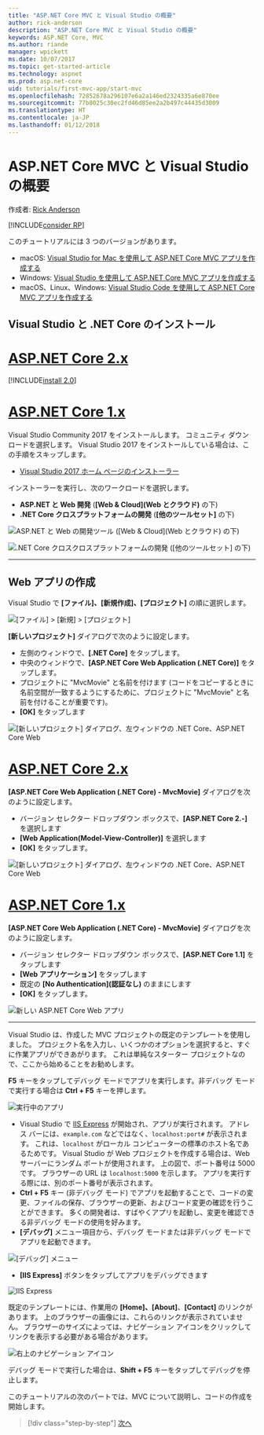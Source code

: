 ```yaml
---
title: "ASP.NET Core MVC と Visual Studio の概要"
author: rick-anderson
description: "ASP.NET Core MVC と Visual Studio の概要"
keywords: ASP.NET Core, MVC
ms.author: riande
manager: wpickett
ms.date: 10/07/2017
ms.topic: get-started-article
ms.technology: aspnet
ms.prod: asp.net-core
uid: tutorials/first-mvc-app/start-mvc
ms.openlocfilehash: 72852678a296107e6a2a146ed2324335a6e870ee
ms.sourcegitcommit: 77b8025c30ec2fd46d85ee2a2b497c44435d3009
ms.translationtype: HT
ms.contentlocale: ja-JP
ms.lasthandoff: 01/12/2018
---
```

# <a name="getting-started-with-aspnet-core-mvc-and-visual-studio"></a>ASP.NET Core MVC と Visual Studio の概要

作成者: [Rick Anderson](https://twitter.com/RickAndMSFT)

[!INCLUDE[consider RP](../../includes/razor.md)]

このチュートリアルには 3 つのバージョンがあります。

* macOS: [Visual Studio for Mac を使用して ASP.NET Core MVC アプリを作成する](xref:tutorials/first-mvc-app-mac/start-mvc)
* Windows: [Visual Studio を使用して ASP.NET Core MVC アプリを作成する](xref:tutorials/first-mvc-app/start-mvc)
* macOS、Linux、Windows: [Visual Studio Code を使用して ASP.NET Core MVC アプリを作成する](xref:tutorials/first-mvc-app-xplat/start-mvc)

## <a name="install-visual-studio-and-net-core"></a>Visual Studio と .NET Core のインストール

# <a name="aspnet-core-2xtabaspnetcore2x"></a>[ASP.NET Core 2.x](#tab/aspnetcore2x)

[!INCLUDE[install 2.0](../../includes/install2.0.md)]

# <a name="aspnet-core-1xtabaspnetcore1x"></a>[ASP.NET Core 1.x](#tab/aspnetcore1x)

Visual Studio Community 2017 をインストールします。 コミュニティ ダウンロードを選択します。 Visual Studio 2017 をインストールしている場合は、この手順をスキップします。

* [Visual Studio 2017 ホーム ページのインストーラー](https://www.visualstudio.com/)

インストーラーを実行し、次のワークロードを選択します。

* **ASP.NET と Web 開発** (**[Web & Cloud]\(Web とクラウド\)** の下)
* **.NET Core クロスプラットフォームの開発** (**[他のツールセット]** の下)

![**ASP.NET と Web の開発ツール** (**[Web & Cloud]\(Web とクラウド\)** の下)](start-mvc/_static/web_workload.png)

![**.NET Core クロスクロスプラットフォームの開発** (**[他のツールセット]** の下)](start-mvc/_static/x_plat_wl.png)

---

## <a name="create-a-web-app"></a>Web アプリの作成

Visual Studio で **[ファイル]、[新規作成]、[プロジェクト]** の順に選択します。

![[ファイル] > [新規] > [プロジェクト]](start-mvc/_static/alt_new_project.png)

**[新しいプロジェクト]** ダイアログで次のように設定します。

* 左側のウィンドウで、**[.NET Core]** をタップします。
* 中央のウィンドウで、**[ASP.NET Core Web Application (.NET Core)]** をタップします。
* プロジェクトに "MvcMovie" と名前を付けます (コードをコピーするときに名前空間が一致するようにするために、プロジェクトに "MvcMovie" と名前を付けることが重要です)。
* **[OK]** をタップします

![[新しいプロジェクト] ダイアログ、左ウィンドウの .NET Core、ASP.NET Core Web ](start-mvc/_static/new_project2.png)


# <a name="aspnet-core-2xtabaspnetcore2x"></a>[ASP.NET Core 2.x](#tab/aspnetcore2x)

**[ASP.NET Core Web Application (.NET Core) - MvcMovie]** ダイアログを次のように設定します。

* バージョン セレクター ドロップダウン ボックスで、**[ASP.NET Core 2.-]** を選択します
* **[Web Application(Model-View-Controller)]** を選択します
* **[OK]** をタップします。

![[新しいプロジェクト] ダイアログ、左ウィンドウの .NET Core、ASP.NET Core Web ](start-mvc/_static/new_project22.png)

# <a name="aspnet-core-1xtabaspnetcore1x"></a>[ASP.NET Core 1.x](#tab/aspnetcore1x)

**[ASP.NET Core Web Application (.NET Core) - MvcMovie]** ダイアログを次のように設定します。

* バージョン セレクター ドロップダウン ボックスで、**[ASP.NET Core 1.1]** をタップします
* **[Web アプリケーション]** をタップします
* 既定の **[No Authentication]\(認証なし\)** のままにします
* **[OK]** をタップします。

![新しい ASP.NET Core Web アプリ](start-mvc/_static/p3.png)

---

Visual Studio は、作成した MVC プロジェクトの既定のテンプレートを使用しました。 プロジェクト名を入力し、いくつかのオプションを選択すると、すぐに作業アプリができあがります。 これは単純なスターター プロジェクトなので、ここから始めることをお勧めします。

**F5** キーをタップしてデバッグ モードでアプリを実行します。非デバッグ モードで実行する場合は **Ctrl + F5** キーを押します。
<!-- These images are also used by uid: tutorials/first-mvc-app-xplat/start-mvc -->
![実行中のアプリ](start-mvc/_static/1.png)

* Visual Studio で [IIS Express](https://docs.microsoft.com/iis/extensions/introduction-to-iis-express/iis-express-overview) が開始され、アプリが実行されます。 アドレス バーには、`example.com` などではなく、`localhost:port#` が表示されます。 これは、`localhost` がローカル コンピューターの標準のホスト名であるためです。 Visual Studio が Web プロジェクトを作成する場合は、Web サーバーにランダム ポートが使用されます。 上の図で、ポート番号は 5000 です。 ブラウザーの URL は `localhost:5000` を示します。 アプリを実行する際には、別のポート番号が表示されます。
* **Ctrl + F5** キー (非デバッグ モード) でアプリを起動することで、コードの変更、ファイルの保存、ブラウザーの更新、およびコード変更の確認を行うことができます。 多くの開発者は、すばやくアプリを起動し、変更を確認できる非デバッグ モードの使用を好みます。
* **[デバッグ]** メニュー項目から、デバッグ モードまたは非デバッグ モードでアプリを起動できます。

![[デバッグ] メニュー](start-mvc/_static/debug_menu.png)

* **[IIS Express]** ボタンをタップしてアプリをデバッグできます

![IIS Express](start-mvc/_static/iis_express.png)

既定のテンプレートには、作業用の **[Home]、[About]**、**[Contact]** のリンクがあります。 上のブラウザーの画像には、これらのリンクが表示されていません。 ブラウザーのサイズによっては、ナビゲーション アイコンをクリックしてリンクを表示する必要がある場合があります。

![右上のナビゲーション アイコン](start-mvc/_static/2.png)

デバッグ モードで実行した場合は、**Shift + F5** キーをタップしてデバッグを停止します。

このチュートリアルの次のパートでは、MVC について説明し、コードの作成を開始します。

>[!div class="step-by-step"]
[次へ](adding-controller.md)  
